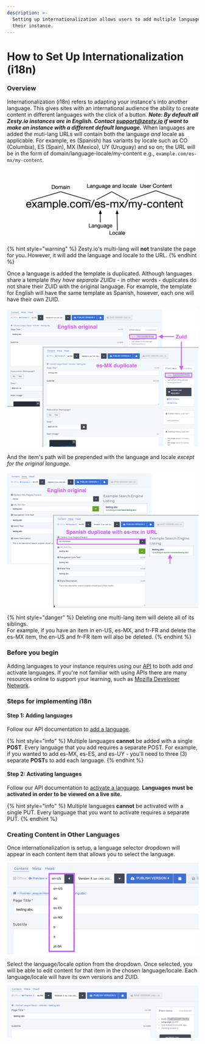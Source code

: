 ```yaml
---
description: >-
  Setting up internationalization allows users to add multiple languages to
  their instance.
---
```


# How to Set Up Internationalization \(i18n\)

### Overview

Internationalization \(i18n\) refers to adapting your instance's into another language. This gives sites with an international audience the ability to create content in different languages with the click of a button. _**Note: By default all Zesty.io instances are in English. Contact support@zesty.io if want to make an instance with a different default language.**_  When languages are added the muti-lang URLs will contain both the language _and_ locale as applicable. For example, es \(Spanish\) has variants by locale such as CO \(Columbia\), ES \(Spain\), MX \(Mexico\), UY \(Uruguay\) and so on; the URL will be in the form of domain/language-locale/my-content e.g., `example.com/es-mx/my-content`.

![Example URL structure in internationalization.](../.gitbook/assets/i18n-domain-paths.png)

{% hint style="warning" %}
Zesty.io's multi-lang will **not** translate the page for you. However, it will add the language and locale to the URL.
{% endhint %}

Once a language is added the template is duplicated. Although languages share a template _they have separate ZUIDs_ - in other words - duplicates do not share their ZUID with the original language. For example, the template for English will have the same template as Spanish, however, each one will have their own ZUID. 

![Content is duplicated when languages are added.](../.gitbook/assets/01a-duplicated-content.png)

 And the item's path will be prepended with the language and locale _except for the original language_.

![Languages \(except original\) are prepended with language and locale.](../.gitbook/assets/02b-lang-locale-paths.png)

{% hint style="danger" %}
Deleting one multi-lang item will delete all of its siblings.   
For example, if you have an item in en-US, es-MX, and fr-FR and delete the es-MX item, the en-US and fr-FR item will also be deleted.
{% endhint %}

### Before you begin 

Adding languages to your instance requires using our [API](https://zesty.org/getting-started/i18n-multi-language) to both add _and_ activate languages. If you're not familiar with using APIs there are many resources online to support your learning, such as [Mozilla Developer Network](https://developer.mozilla.org/en-US/docs/Learn/JavaScript/Client-side_web_APIs/Introduction).

### **Steps for implementing i18n**

#### **Step 1: Adding languages**

Follow our API documentation to [add a language](https://zesty.org/getting-started/i18n-multi-language#adding-a-language).

{% hint style="info" %}
Multiple languages **cannot** be added with a single **POST**. Every language that you add requires a separate POST. For example, if you wanted to add es-MX, es-ES, and es-UY - you'll need to three \(3\) separate **POST**s to add each language.
{% endhint %}

#### **Step 2: Activating languages**

Follow our API documentation to [activate a language](https://zesty.org/getting-started/i18n-multi-language#activating-a-language). **Languages must be activated in order to be viewed on a live site.**

{% hint style="info" %}
Multiple languages **cannot** be activated with a single PUT. Every language that you want to activate requires a separate PUT.
{% endhint %}

### **Creating Content in Other Languages**

Once internationalization is setup, a language selector dropdown will appear in each content item that allows you to select the language.

![Select the content&apos;s language through this dropdown.](../.gitbook/assets/05-i18n-language-select-dropdown.png)

Select the language/locale option from the dropdown. Once selected, you will be able to edit content for that item in the chosen language/locale. Each language/locale will have its own versions and ZUID.

![Content editing views are duplicated on a per-language basis.](../.gitbook/assets/06-i18n-es-mx-editing-content.png)

